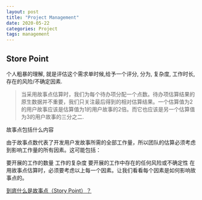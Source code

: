 ```yaml
---
layout: post
title: "Project Management"
date: 2020-05-22
categories: Project
tags: management
---
```


## Store Point

个人粗暴的理解, 就是评估这个需求单时候,给予一个评分, 分为, 复杂度, 工作时长, 存在的风险/不确定因素.

> 当采用故事点估算时，我们为每个待办项分配一个点数。待办项估算结果的原生数据并不重要，我们只关注最后得到的相对估算结果。一个估算值为2的用户故事应该是估算值为1的用户故事的2倍。而它也应该是另一个估算值为3的用户故事的三分之二.

故事点包括什么内容

由于故事点数代表了开发用户发故事所需的全部工作量，所以团队的估算必须考虑到影响工作量的所有因素。这可能包括：

要开展的工作的数量
工作的复杂度
要开展的工作中存在的任何风险或不确定性
在用故事点估算时，必须要考虑以上每一个因素。让我们看看每个因素是如何影响故事点的。

[到底什么是故事点（Story Point）？](https://www.cnblogs.com/sophia194910/p/8334906.html)
